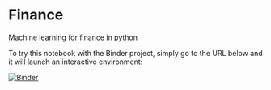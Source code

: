 # Finance
Machine learning for finance in python

To try this notebook with the Binder project, simply
go to the URL below and it will launch an interactive environment:


[![Binder](https://mybinder.org/badge_logo.svg)](https://mybinder.org/v2/gh/gmineo/Finance/master?Machine-learning-for-finance.ipynb)

